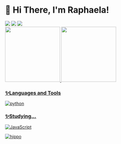 # 🌸 Hi There, I'm Raphaela!

<div>
<a href = "mailto:rapha.olm@gmail.com"><img loading="lazy" src="https://img.shields.io/badge/Gmail-D14836?style=for-the-badge&logo=gmail&logoColor=white" target="_blank"></a>
<a href="https://www.instagram.com/rapha.olm/" target="_blank"><img loading="lazy" src="https://img.shields.io/badge/-Instagram-%23E4405F?style=for-the-badge&logo=instagram&logoColor=white" target="_blank"></a>
<a href="https://www.linkedin.com/in/raphaela-olm-/" target="_blank"><img loading="lazy" src="https://img.shields.io/badge/-LinkedIn-%230077B5?style=for-the-badge&logo=linkedin&logoColor=white" target="_blank"></a> 
</div>

<div>
<a href="https://github.com/rapha-olm">
<img loading="lazy" height="180em" src="https://github-readme-stats.vercel.app/api/top-langs/?username=rapha-olm&layout=compact&langs_count=7&theme=radical"/>
<img loading="lazy" height="180em" src="https://github-readme-stats.vercel.app/api?username=rapha-olm&show_icons=true&theme=radical&include_all_commits=true&count_private=true"/>
</div>

### ✨Languages and Tools
<div style="display: inline">
  <img align="center" alt="python" src="https://img.shields.io/badge/Python-3776AB?style=for-the-badge&logo=python&logoColor=white" />
</div><br/>

### ✨Studying...
![JavaScript](https://img.shields.io/badge/javascript-%23323330.svg?style=for-the-badge&logo=javascript&logoColor=%23F7DF1E)


![hippo](https://i.pinimg.com/originals/59/de/1d/59de1d22b3630a43486c62bb08a36503.gif)



